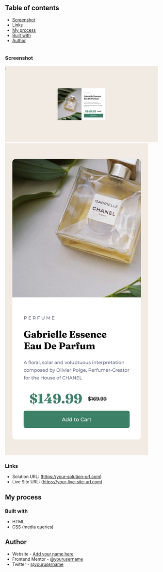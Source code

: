 ## Table of contents
-   [Screenshot](#screenshot)
-   [Links](#links)
-   [My process](#my-process)
-   [Built with](#built-with)
-   [Author](#author)

#

### Screenshot

![](./screenshots/product-preview-screenshot-desktop.jpg)
![](./screenshots/product-preview-screenshot-mobile.png)

### Links

- Solution URL: (https://your-solution-url.com)
- Live Site URL: (https://your-live-site-url.com)

## My process

### Built with

- HTML
- CSS (media queries)

## Author

- Website - [Add your name here](https://www.your-site.com)
- Frontend Mentor - [@yourusername](https://www.frontendmentor.io/profile/yourusername)
- Twitter - [@yourusername](https://www.twitter.com/yourusername)

